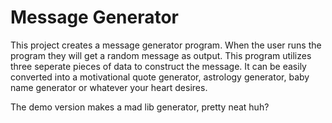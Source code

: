 # Message Generator

This project creates a message generator program. When the user runs the program they will get a random message as output. This program utilizes three seperate pieces of data to construct the message. It can be easily converted into a motivational quote generator, astrology generator, baby name generator or whatever your heart desires.

The demo version makes a mad lib generator, pretty neat huh?
